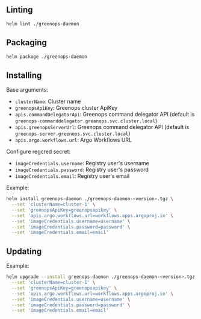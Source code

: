 ## Linting

```bash
helm lint ./greenops-daemon
```

## Packaging

```bash
helm package ./greenops-daemon
```

## Installing

Base arguments:

- `clusterName`: Cluster name
- `greenopsApiKey`: Greenops cluster ApiKey
- `apis.commandDelegatorApi`: Greenops command delegator API (default is `greenops-commanddelegator.greenops.svc.cluster.local`)
- `apis.greenopsServerUrl`: Greenops command delegator API (default is `greenops-server.greenops.svc.cluster.local`)
- `apis.argo.workflows.url`: Argo Workflows URL

Configure regcred secret:

- `imageCredentials.username`: Registry user's username
- `imageCredentials.password`: Registry user's password
- `imageCredentials.email`: Registry user's email

Example:

```bash
helm install greenops-daemon ./greenops-daemon-<version>.tgz \
  --set 'clusterName=cluster-1' \
  --set 'greenopsApiKey=greenopsapikey' \
  --set 'apis.argo.workflows.url=workflows.apps.argoproj.io' \
  --set 'imageCredentials.username=username' \
  --set 'imageCredentials.password=password' \
  --set 'imageCredentials.email=email'
```

## Updating

Example:

```bash
helm upgrade --install greenops-daemon ./greenops-daemon-<version>.tgz \
  --set 'clusterName=cluster-1' \
  --set 'greenopsApiKey=greenopsapikey' \
  --set 'apis.argo.workflows.url=workflows.apps.argoproj.io' \
  --set 'imageCredentials.username=username' \
  --set 'imageCredentials.password=password' \
  --set 'imageCredentials.email=email'
```
